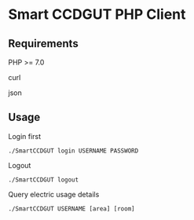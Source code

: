 # Smart CCDGUT PHP Client
## Requirements
PHP >= 7.0

curl

json

## Usage
Login first
```
./SmartCCDGUT login USERNAME PASSWORD
```

Logout
```
./SmartCCDGUT logout
```

Query electric usage details
```
./SmartCCDGUT USERNAME [area] [room]
```
